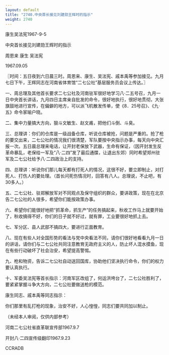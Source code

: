 ```yaml
---
layout: default
title: "2740.中央首长接见刘建勋王辉时的指示"
weight: 2740
---
```


康生吴法宪1967-9-5

中央首长接见刘建勋王辉时的指示

周恩来 康生 吴法宪

1967.09.05

〖时间：五日夜到六日晨三时。周恩来、康生、吴法宪、戚本禹等参加接见。九月七日下午，王辉同志在河南省体育馆“二七公社”基层服务员会议上传达。〗

一、周总理及其他首长要求二七公社及河南驻军很好地学习八·二五号召，九月一日中央首长讲话，九月四日主席亲自批发的命令，很好地执行，很好地贯彻，大张旗鼓地进行宣传，在偏僻的地方，可以派飞机散发传单，使《8．25号召》、《九·五》命令家喻户晓。

二、集中力量搞大方向，狠斗文敏生、赵文甫，把他们斗倒、斗臭。

三、总理讲：你们的仓库是一级战备仓库，听说仓库被抢，问题是严重的。抢了枪的要交出来，二七公社的情况我们很清楚，军队要按中央指示办事，每天向中央汇报一次。五日晨总理来电话，让开封老保放下武器，生命有保证，（因开封发生反革命暴乱，老保给一军及“八·二四”发了最后通牒，让退出东郊）同时希望郑州驻军及二七公社给予八·二四政治上的支持。

四、总理讲：听说你们那儿每天都有打死人的情况，这很不好，要立即制止，对打死人、打伤人的要处理。（首长问死伤情况时，回答有八人。总理说，不止吧，有30多人。）

五、二七公社、驻郑解放军对不同观点及保守组织的群众，要讲政策，现在在北京告二七公社的人很多，希望你们能按政策办事。

六、希望你们能很好地把“抓革命，抓生产”的任务搞起来，秋收工作马上就要开始了，秋收搞得不好，你们的日子就不好过，就有罪，工业要很好地抓上去。

七、军分区、县人武部不搞四大，要进行正面教育。

八、现在有些人对全国形势的看法与党中央看法不同，请你们很好地看看九月一日的讲话，请你们与二七公社共同注意教育无政府主义的人，防止坏人混水摸鱼，现在有些行动破坏了社会治安，希望提高警惕。

九、枪和物资，告诉二七公社自动送回国库，协助他们坚决执行命令，你们的权力要认真执行。

十、军委吴法宪等首长指示：河南军区改组了，何运洪垮台了，二七公社胜利了，要紧紧掌握斗争大方向，二七公社要做送枪的模范。

康生同志、戚本禹等同志指示：

你们那里有乱打枪的现象，治安不好，人心惶惶，同志们要共同加以制止。

（未经本人审阅，仅供内部参考）

河南二七公社省直革联宣传部1967.9.7

开封八·二四宣传级翻印1967.9.23

CCRADB

